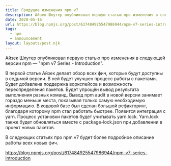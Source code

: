```yaml
---
title: Грядущие изменения npm v7
description: Айзек Шлутер опубликовал первую статью про изменения в следующей версии npm
date: 2020-05-16
url: https://blog.npmjs.org/post/617484925547986944/npm-v7-series-introduction
tags:
  - npm
  - announcement
layout: layouts/post.njk
---
```

Айзек Шлутер опубликовал первую статью про изменения в следующей версии npm — "npm v7 Series - Introduction".

В первой статье Айзек делает обзор всех фич, которые будут доступны в седьмой версии. В ней будет улучшен процесс работы с пакетами. Будет добавлена поддержка воркспейсов и возможность переопределения пакетов. Будет упрощён вывод результата выполнения разных команд. Вывод npm audit в новой версии занимает гораздо меньше места, показывая только самую необходимую информацию. В кодовой базе был сделан большой рефакторинг, благодаря которому npm стал работать быстрее. Появится интеграция с yarn. Процесс установки пакетов будет учитывать yarn.lock. Yarn.lock также будет обновляться вместе с package-lock.json при добавлении в проект новых пакетов.

В следующих статьях про npm v7 будет более подробное описание работы всех новых фич.

https://blog.npmjs.org/post/617484925547986944/npm-v7-series-introduction
